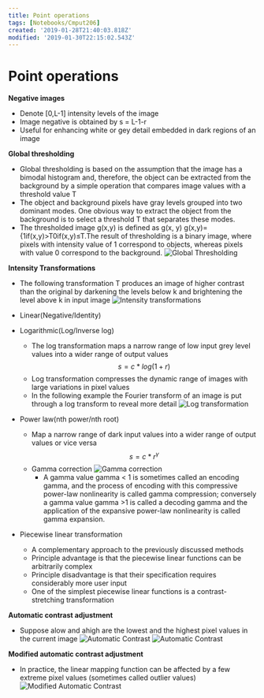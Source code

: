 ```yaml
---
title: Point operations
tags: [Notebooks/Cmput206]
created: '2019-01-28T21:40:03.818Z'
modified: '2019-01-30T22:15:02.543Z'
---
```


# Point operations
**Negative images**
  * Denote [0,L-1] intensity levels of the image
  * Image negative is obtained by s = L-1-r
  * Useful for enhancing white or gey detail embedded in dark regions of an image
  
**Global thresholding**
  * Global thresholding is based on the assumption that the image has a bimodal histogram and, therefore, the object can be extracted from the background by a simple operation that compares image values with a threshold value T
  * The object and background pixels have gray levels grouped into two dominant modes. One obvious way to extract the object from the background is to select a threshold T that separates these modes.
  * The thresholded image g(x,y) is defined as g(x, y)
  g(x,y)={1if(x,y)>T0if(x,y)≤T.The result of thresholding is a binary image, where pixels with intensity value of 1 correspond to objects, whereas pixels with value 0 correspond to the background.
  ![Global Thresholding](@attachment/cmput206/global_thresholding.png)
  
 
**Intensity Transformations**
  * The following transformation T produces an image of higher contrast than the original by darkening the levels below k and brightening the level above k in input image
  ![Intensity transformations](@attachment/cmput206/intensity_transformations.png)
  * Linear(Negative/Identity)
  * Logarithmic(Log/Inverse log)
    * The log transformation maps a narrow range of low input grey level values into a wider range of output values
     $$s=c*log(1+r)$$
    * Log transformation compresses the dynamic range of images with large variations in pixel values
    * In the following example the Fourier transform of an image is put through a log transform to reveal more detail
      ![Log transformation](@attachment/cmput206/log_transformation.png)
  * Power law(nth power/nth root)
    * Map a narrow range of dark input values into a wider range of output values or vice versa
    $$ s = c*r^\gamma $$
    * Gamma correction
    ![Gamma correction](@attachment/cmput206/gamma_correction.png)
      * A gamma value gamma < 1 is sometimes called an encoding gamma, and the process of encoding with this compressive power-law nonlinearity is called gamma compression; conversely a gamma value gamma >1 is called a decoding gamma and the application of the expansive power-law nonlinearity is called gamma expansion.
      
  * Piecewise linear transformation
    * A complementary approach to the previously discussed methods
    * Principle advantage is that the piecewise linear functions can be arbitrarily complex
    * Principle disadvantage is that their specification requires considerably more user input
    * One of the simplest piecewise linear functions is a contrast-stretching transformation
  
 **Automatic contrast adjustment**
   * Suppose alow and ahigh are the lowest and the highest pixel values in the current image
   ![Automatic Contrast](@attachment/cmput206/automatic_contrast.png)
   ![Automatic Contrast](@attachment/cmput206/automatic_contrastB.png)
   
**Modified automatic contrast adjustment**
  * In practice, the linear mapping function can be affected by a few extreme pixel values (sometimes called outlier values)
  ![Modified Automatic Contrast](@attachment/cmput206/modified_mac.png)
